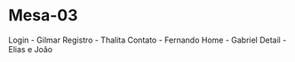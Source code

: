 # Mesa-03
Login - Gilmar Registro - Thalita Contato - Fernando Home - Gabriel Detail - Elias e João
